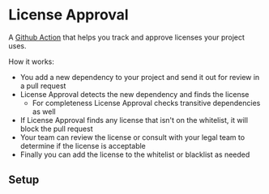 # License Approval

A [Github Action](https://github.com/features/actions) that helps you track and approve licenses your project uses.

How it works:
* You add a new dependency to your project and send it out for review in a pull request
* License Approval detects the new dependency and finds the license
  * For completeness License Approval checks transitive dependencies as well
* If License Approval finds any license that isn't on the whitelist, it will block the pull request
* Your team can review the license or consult with your legal team to determine if the license is acceptable
* Finally you can add the license to the whitelist or blacklist as needed

## Setup





